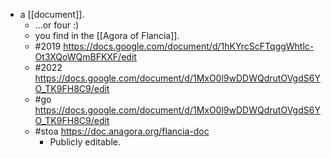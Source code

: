 - a [[document]].
  - …or four :)
  - you find in the [[Agora of Flancia]].
  - #2019 https://docs.google.com/document/d/1hKYrcScFTqggWhtlc-Ot3XQoWQmBFKXF/edit
  - #2022 https://docs.google.com/document/d/1MxO0l9wDDWQdrutOVgdS6YO_TK9FH8C9/edit 
  - #go https://docs.google.com/document/d/1MxO0l9wDDWQdrutOVgdS6YO_TK9FH8C9/edit
  - #stoa https://doc.anagora.org/flancia-doc
    - Publicly editable.

